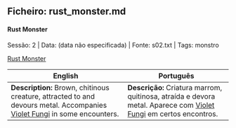 ## Ficheiro: rust_monster.md

#### Rust Monster

Sessão: 2 | Data: (data não especificada) | Fonte: s02.txt | Tags: monstro

[Rust Monster](rust_monster.png)

| English | Português |
|---------|-----------|
| **Description:** Brown, chitinous creature, attracted to and devours metal. Accompanies [Violet Fungi](violet_fungi.md) in some encounters. | **Descrição:** Criatura marrom, quitinosa, atraída e devora metal. Aparece com [Violet Fungi](violet_fungi.md) em certos encontros. |



















